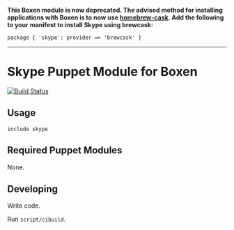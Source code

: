 **This Boxen module is now deprecated. The advised method for installing applications with Boxen is to now use [homebrew-cask](http://caskroom.io/). Add the following to your manifest to install Skype using brewcask:**

```puppet
package { 'skype': provider => 'brewcask' }
```

---

# Skype Puppet Module for Boxen

[![Build Status](https://travis-ci.org/boxen/puppet-skype.png?branch=master)](https://travis-ci.org/boxen/puppet-skype)

## Usage

```puppet
include skype
```

## Required Puppet Modules

None.

## Developing

Write code.

Run `script/cibuild`.
